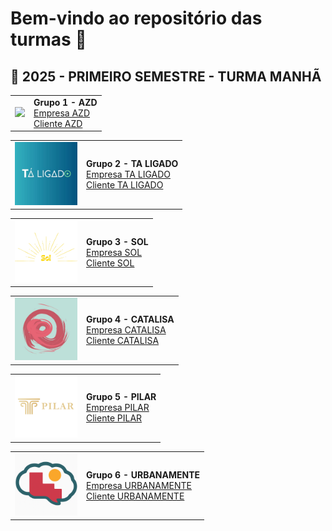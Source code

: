 # Bem-vindo ao repositório das turmas 👋

## 🔹 2025 - PRIMEIRO SEMESTRE - TURMA MANHÃ

<table>
  <tr>
    <td><img src="../2025.01/LOGO2025.01/logoazd.png" width="100"/></td>
    <td><strong>Grupo 1 - AZD</strong><br>
      <a href="https://dieckdaniels.github.io/Ag-cia.AZD/">Empresa AZD</a><br>
      <a href="https://dieckdaniels.github.io/dieck-daniels/">Cliente AZD</a>
    </td>
  </tr>
</table>

<table>
  <tr>
    <td><img src="../2025_01/LOGO2025.01/logotaligado.JPG" width="100"/></td>
    <td><strong>Grupo 2 - TA LIGADO</strong><br>
      <a href="https://taligado-gamma.vercel.app/">Empresa TA LIGADO</a><br>
      <a href="https://docesdabencao.vercel.app/">Cliente TA LIGADO</a>
    </td>
  </tr>
</table>

<table>
  <tr>
    <td><img src="../2025_01/LOGO2025.01/logosol.png" width="100"/></td>
    <td><strong>Grupo 3 - SOL</strong><br>
      <a href="https://agenciasol.github.io/SOL/">Empresa SOL</a><br>
      <a href="https://agenciasol.github.io/siteTCC/">Cliente SOL</a>
    </td>
  </tr>
</table>

<table>
  <tr>
    <td><img src="../2025_01/LOGO2025.01/logocatalisa.jpeg" width="100"/></td>
    <td><strong>Grupo 4 - CATALISA</strong><br>
      <a href="https://catalisaagencia.github.io/agencia-catalisa/">Empresa CATALISA</a><br>
      <a href="https://lunix-terapia.github.io/cliente-lunix/">Cliente CATALISA</a>
    </td>
  </tr>
</table>

<table>
  <tr>
    <td><img src="../2025_01/LOGO2025.01/logopilar.png" width="100"/></td>
    <td><strong>Grupo 5 - PILAR</strong><br>
      <a href="https://pilar-ca.vercel.app/">Empresa PILAR</a><br>
      <a href="https://insidelibras.vercel.app/">Cliente PILAR</a>
    </td>
  </tr>
</table>

<table>
  <tr>
    <td><img src="../2025_01/LOGO2025.01/logourbanamente.png" width="100"/></td>
    <td><strong>Grupo 6 - URBANAMENTE</strong><br>
      <a href="https://urbanamente-consultoria.github.io/TCC-Urbanamente-IOS/">Empresa URBANAMENTE</a><br>
      <a href="https://urbanamente-consultoria.github.io/TCC-Sapataria_Afetiva-IOS/">Cliente URBANAMENTE</a>
    </td>
  </tr>
</table>




